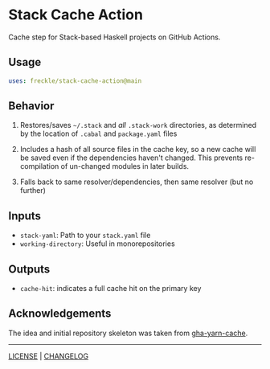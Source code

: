 # Stack Cache Action

Cache step for Stack-based Haskell projects on GitHub Actions.

## Usage

```yml
uses: freckle/stack-cache-action@main
```

## Behavior

1. Restores/saves `~/.stack` and *all* `.stack-work` directories, as determined
   by the location of `.cabal` and `package.yaml` files

1. Includes a hash of all source files in the cache key, so a new cache will be
   saved even if the dependencies haven't changed. This prevents re-compilation
   of un-changed modules in later builds.

1. Falls back to same resolver/dependencies, then same resolver (but no further)

## Inputs

- `stack-yaml`: Path to your `stack.yaml` file
- `working-directory`: Useful in monorepositories

## Outputs

- `cache-hit`: indicates a full cache hit on the primary key

## Acknowledgements

The idea and initial repository skeleton was taken from [gha-yarn-cache][].

[gha-yarn-cache]: https://github.com/c-hive/gha-yarn-cache

---

[LICENSE](./LICENSE) | [CHANGELOG](./CHANGELOG.md)
